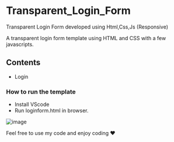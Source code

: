 # Transparent_Login_Form
Transparent Login Form developed using Html,Css,Js (Responsive)

A transparent login form template using HTML and CSS with a few javascripts.

## Contents
- Login

### How to run the template
- Install VScode
- Run loginform.html in browser.

![image](https://github.com/Uncaught-TypeError/Transparent_Login_Form/assets/95492327/08788b82-f366-476d-9300-82dd72b837e4)

Feel free to use my code and enjoy coding ❤


